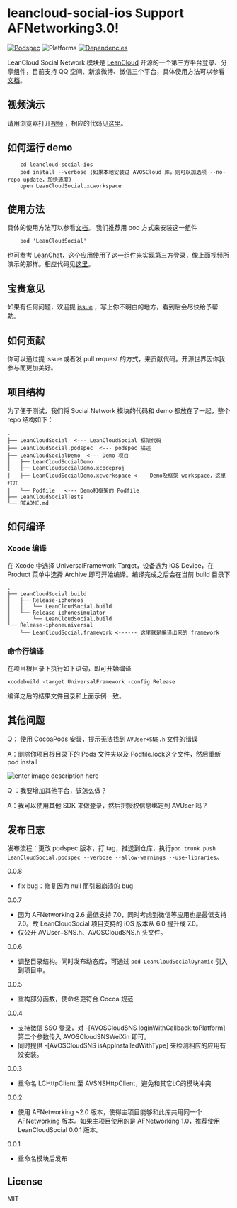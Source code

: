 # leancloud-social-ios Support AFNetworking3.0!

[![Podspec][podspec-svg]][podspec-link]
![Platforms][platforms-svg]
[![Dependencies][dependencies-svg]][dependencies-link]

LeanCloud Social Network 模块是 [LeanCloud](https://leancloud.cn) 开源的一个第三方平台登录、分享组件，目前支持 QQ 空间、新浪微博、微信三个平台，具体使用方法可以参看[文档](https://leancloud.cn/docs/sns.html)。

## 视频演示
请用浏览器打开[视频](http://ac-x3o016bx.clouddn.com/a294809feb0c6a8a.mp4) ，相应的代码见[这里](https://github.com/leancloud/leanchat-ios/blob/master/LeanChat/LeanChat/controllers/entry/CDLoginVC.m#L252-L278)。 

## 如何运行 demo

```
 	cd leancloud-social-ios
 	pod install --verbose (如果本地安装过 AVOSCloud 库，则可以加选项 --no-repo-update，加快速度)
 	open LeanCloudSocial.xcworkspace
```

## 使用方法
具体的使用方法可以参看[文档](https://leancloud.cn/docs/sns.html)。
我们推荐用 pod 方式来安装这一组件	
```
	pod 'LeanCloudSocial'
```

也可参考 [LeanChat](https://github.com/leancloud/leanchat-ios)，这个应用使用了这一组件来实现第三方登录，像上面视频所演示的那样。相应代码见[这里](https://github.com/leancloud/leanchat-ios/blob/master/LeanChat/LeanChat/controllers/entry/CDLoginVC.m#L181-L278)。

## 宝贵意见
如果有任何问题，欢迎提 [issue](https://github.com/leancloud/leancloud-social-ios/issues) ，写上你不明白的地方，看到后会尽快给予帮助。

## 如何贡献
你可以通过提 issue 或者发 pull request 的方式，来贡献代码。开源世界因你我参与而更加美好。


## 项目结构
为了便于测试，我们将 Social Network 模块的代码和 demo 都放在了一起，整个 repo 结构如下：

```
.
├── LeanCloudSocial  <--- LeanCloudSocial 框架代码
├── LeanCloudSocial.podspec  <--- podspec 描述
├── LeanCloudSocialDemo  <--- Demo 项目
│   ├── LeanCloudSocialDemo
│   ├── LeanCloudSocialDemo.xcodeproj
│   ├── LeanCloudSocialDemo.xcworkspace <--- Demo及框架 workspace，这里打开
│   └── Podfile   <--- Demo和框架的 Podfile 
├── LeanCloudSocialTests
└── README.md
```

## 如何编译
### Xcode 编译
在 Xcode 中选择 UniversalFramework Target，设备选为 iOS Device，在 Product 菜单中选择 Archive 即可开始编译。编译完成之后会在当前 build 目录下

```
.
├── LeanCloudSocial.build
│   ├── Release-iphoneos
│   │   └── LeanCloudSocial.build
│   └── Release-iphonesimulator
│       └── LeanCloudSocial.build
└── Release-iphoneuniversal
    └── LeanCloudSocial.framework <------ 这里就是编译出来的 framework
```

### 命令行编译
在项目根目录下执行如下语句，即可开始编译

```
xcodebuild -target UniversalFramework -config Release
```

编译之后的结果文件目录和上面示例一致。

## 其他问题

Q： 使用 CocoaPods 安装，提示无法找到  ` AVUser+SNS.h ` 文件的错误

A：删除你项目根目录下的 Pods 文件夹以及 Podfile.lock这个文件，然后重新 pod install 

![enter image description here](http://i68.tinypic.com/28u19xx.jpg)


Q ：我要增加其他平台，该怎么做？

A：我可以使用其他 SDK 来做登录，然后把授权信息绑定到 AVUser 吗？


## 发布日志
发布流程：更改 podspec 版本，打 tag，推送到仓库，执行`pod trunk push LeanCloudSocial.podspec --verbose --allow-warnings --use-libraries`。

0.0.8

* fix bug：修复因为 null 而引起崩溃的 bug

0.0.7   
* 因为 AFNetworking 2.6 最低支持 7.0，同时考虑到微信等应用也是最低支持 7.0。故 LeanCloudSocial 项目支持的 iOS 版本从 6.0 提升成 7.0。
* 仅公开 AVUser+SNS.h、AVOSCloudSNS.h 头文件。

0.0.6   
* 调整目录结构。同时发布动态库，可通过 `pod LeanCloudSocialDynamic` 引入到项目中。

0.0.5	
* 重构部分函数，使命名更符合 Cocoa 规范

0.0.4	
* 支持微信 SSO 登录，对 -[AVOSCloudSNS loginWithCallback:toPlatform] 第二个参数传入 AVOSCloudSNSWeiXin 即可。
* 同时提供 -[AVOSCloudSNS isAppInstalledWithType] 来检测相应的应用有没安装。

0.0.3	
* 重命名 LCHttpClient 至 AVSNSHttpClient，避免和其它LC的模块冲突

0.0.2	
* 使用 AFNetworking ~2.0 版本，使得主项目能够和此库共用同一个 AFNetworking 版本。如果主项目使用的是 AFNetworking 1.0，推荐使用 LeanCloudSocial 0.0.1 版本。

0.0.1	
* 重命名模块后发布

## License
MIT

 [podspec-svg]: https://img.shields.io/cocoapods/v/LeanCloudSocial.svg
 [podspec-link]: https://cocoapods.org/pods/LeanCloudSocial

 [platforms-svg]: https://img.shields.io/badge/platform-ios-lightgrey.svg

 [dependencies-svg]: https://img.shields.io/badge/dependencies-2-yellowgreen.svg
 [dependencies-link]: https://github.com/leancloud/leancloud-social-ios/blob/master/LeanCloudSocial.podspec#L15-L16
